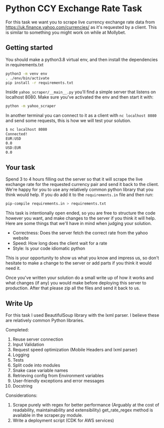 # Python CCY Exchange Rate Task

For this task we want you to scrape live currency exchange rate data from
https://uk.finance.yahoo.com/currencies/ as it's requested by a client. This is
similar to something you might work on while at Mollybet.

## Getting started

You should make a python3.8 virtual env, and then install the dependencies in requirements.txt

```bash
python3 -m venv env
. ./env/bin/activate
pip install -r requirements.txt
```

Inside `yahoo_scraper/__main__.py` you'll find a simple server that listens on
localhost 8080. Make sure you've activated the env and then start it with:

```bash
python -m yahoo_scraper
```

In another terminal you can connect to it as a client with `nc localhost 8080`
and send some requests, this is how we will test your solution.

```bash
$ nc localhost 8080
Connected!
EUR:USD
0.0
USD:EUR
0.0
```

## Your task

Spend 3 to 4 hours filling out the server so that it will scrape the live
exchange rate for the requested currency pair and send it back to the client.
We're happy for you to use any relatively common python library that you think
would help. If you do add it to the `requirements.in` file and then run:

```bash
pip-compile requirements.in > requirements.txt
```

This task is intentionally open ended, so you are free to structure the code
however you want, and make changes to the server if you think it will help.
Here are some things that we'll have in mind when judging your solution.

* Correctness: Does the server fetch the correct rate from the yahoo website
* Speed: How long does the client wait for a rate
* Style: Is your code idiomatic python

This is your opportunity to show us what you know and impress us, so don't
hesitate to make a change to the server or add parts if you think it would need
it. 

Once you've written your solution do a small write up of how it works and what
changes (if any) you would make before deploying this server to production.
After that please zip all the files and send it back to us.

## Write Up

For this task I used BeautifulSoup library with the lxml parser. I believe these are relatively common Python libraries.

Completed:
1. Reuse server connection
2. Input Validation
3. Request speed optimization (Mobile Headers and lxml parser)
4. Logging
5. Tests
6. Split code into modules
7. Snake case variable names
8. Retrieving config from Environment variables
9. User-friendly exceptions and error messages
10. Docstring


Considerations:

1. Scrape purely with regex for better performance (Arguably at the cost of readability, maintainability and extensibility)
   get_rate_regex method is available in the scraper.py module.
2. Write a deployment script (CDK for AWS services)
    
    




